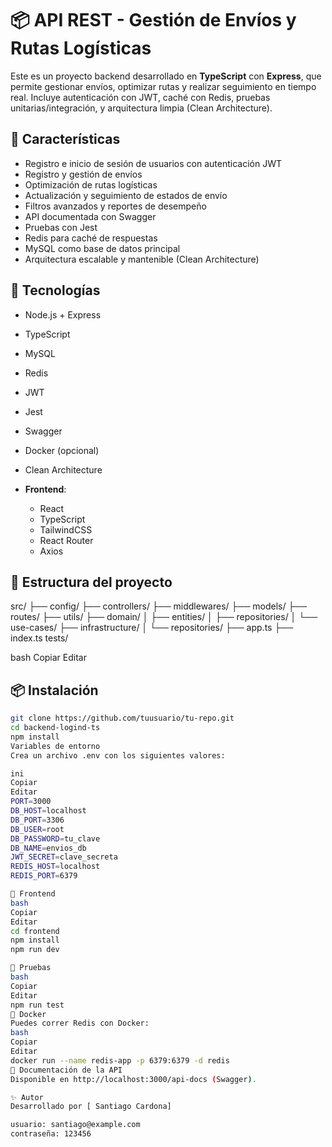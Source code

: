 # 📦 API REST - Gestión de Envíos y Rutas Logísticas

Este es un proyecto backend desarrollado en **TypeScript** con **Express**, que permite gestionar envíos, optimizar rutas y realizar seguimiento en tiempo real. Incluye autenticación con JWT, caché con Redis, pruebas unitarias/integración, y arquitectura limpia (Clean Architecture).

## 🚀 Características

- Registro e inicio de sesión de usuarios con autenticación JWT
- Registro y gestión de envíos
- Optimización de rutas logísticas
- Actualización y seguimiento de estados de envío
- Filtros avanzados y reportes de desempeño
- API documentada con Swagger
- Pruebas con Jest
- Redis para caché de respuestas
- MySQL como base de datos principal
- Arquitectura escalable y mantenible (Clean Architecture)

## 🧱 Tecnologías

- Node.js + Express
- TypeScript
- MySQL
- Redis
- JWT
- Jest
- Swagger
- Docker (opcional)
- Clean Architecture

- **Frontend**:
  - React
  - TypeScript
  - TailwindCSS
  - React Router
  - Axios

## 📁 Estructura del proyecto

src/ ├── config/ ├── controllers/ ├── middlewares/ ├── models/ ├── routes/ ├── utils/ ├── domain/ │ ├── entities/ │ ├── repositories/ │ └── use-cases/ ├── infrastructure/ │ └── repositories/ ├── app.ts ├── index.ts tests/

bash
Copiar
Editar

## 📦 Instalación

```bash
git clone https://github.com/tuusuario/tu-repo.git
cd backend-logind-ts
npm install
Variables de entorno
Crea un archivo .env con los siguientes valores:

ini
Copiar
Editar
PORT=3000
DB_HOST=localhost
DB_PORT=3306
DB_USER=root
DB_PASSWORD=tu_clave
DB_NAME=envios_db
JWT_SECRET=clave_secreta
REDIS_HOST=localhost
REDIS_PORT=6379

🧱 Frontend
bash
Copiar
Editar
cd frontend
npm install
npm run dev

🧪 Pruebas
bash
Copiar
Editar
npm run test
🐳 Docker
Puedes correr Redis con Docker:
bash
Copiar
Editar
docker run --name redis-app -p 6379:6379 -d redis
📄 Documentación de la API
Disponible en http://localhost:3000/api-docs (Swagger).

✨ Autor
Desarrollado por [ Santiago Cardona]

usuario: santiago@example.com
contraseña: 123456
